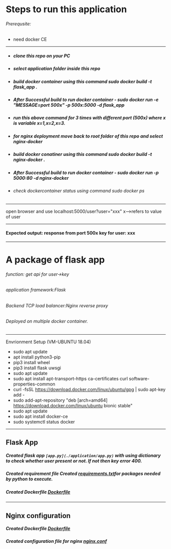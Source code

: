 # Steps to run this application

###### Prerequsite: 
* need docker CE
---
* #####  clone this repo on your PC
* #####  select application folder inside this repo
* #####  build docker container using this command sudo docker build -t flask_app .
* #####  After Successful build to run docker container - sudo docker run -e "MESSAGE=port 500x" -p 500x:5000 -d flask_app
* #####  run this above command for 3 times with different port (500x) where x is variable x=1,x=2,x=3.
* #####  for nginx deployment move back to root folder of this repo and select nginx-docker
* #####  build docker conatiner using this command sudo docker build -t nginx-docker .
* #####  After Successful build to run docker container - sudo docker run -p 5000:80 -d nginx-docker
* ###### check dockercontainer status using command sudo docker ps
***
open browser and use localhost:5000/user?user="xxx"   x-->refers to value of user
***
#### Expected output: response from port 500x key for user: xxx
***

# A package of flask app

 ###### function: get api for user->key  
 ###### application framework:Flask  
 ###### Backend TCP load balancer:Nginx reverse proxy  
 ###### Deployed on multiple docker container.  
***
Envrionment Setup (VM-UBUNTU 18.04)
* sudo apt update
* apt install python3-pip
* pip3 install wheel
* pip3 install flask uwsgi
* sudo apt update
* sudo apt install apt-transport-https ca-certificates curl software-properties-common
* curl -fsSL https://download.docker.com/linux/ubuntu/gpg | sudo apt-key add -
* sudo add-apt-repository "deb [arch=amd64] https://download.docker.com/linux/ubuntu bionic stable"
* sudo apt update
* sudo apt install docker-ce
* sudo systemctl status docker
***
## Flask App 
##### Created flask app ```[app.py](./application/app.py)``` with using dictionary to check whether user present or not. If not then key error 400.
##### Created requirement file Created [requirements.txt](./application/requirements.txt)for packages needed by python to execute.
##### Created Dockerfile [Dockerfile](../application/Dockerfile)
***
## Nginx configuration
##### Created Dockerfile [Dockerfile](./nginx-docker/Dockerfile)
##### Created configuration file for nginx [nginx.conf](./nginx-docker/nginx.conf)
